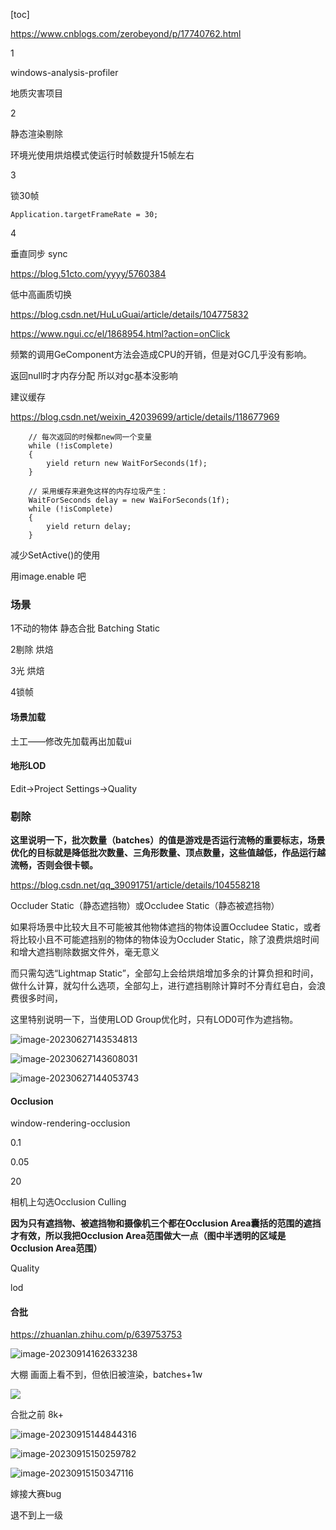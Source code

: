 [toc]

https://www.cnblogs.com/zerobeyond/p/17740762.html

1

windows-analysis-profiler

地质灾害项目 

2

静态渲染剔除

环境光使用烘焙模式使运行时帧数提升15帧左右

3

锁30帧

```
Application.targetFrameRate = 30;
```

4

垂直同步 sync

https://blog.51cto.com/yyyy/5760384

低中高画质切换

https://blog.csdn.net/HuLuGuai/article/details/104775832





https://www.ngui.cc/el/1868954.html?action=onClick



频繁的调用GeComponent方法会造成CPU的开销，但是对GC几乎没有影响。

返回null时才内存分配 所以对gc基本没影响

建议缓存





https://blog.csdn.net/weixin_42039699/article/details/118677969

        // 每次返回的时候都new同一个变量
        while (!isComplete)
        {
            yield return new WaitForSeconds(1f);
        }
    
        // 采用缓存来避免这样的内存垃圾产生：
        WaitForSeconds delay = new WaiForSeconds(1f);
        while (!isComplete)
        {
            yield return delay;
        }





减少SetActive()的使用

用image.enable 吧





### 场景

1不动的物体 静态合批 Batching Static

2剔除 烘焙

3光 烘焙

4锁帧



#### 场景加载

土工——修改先加载再出加载ui

#### 地形LOD

Edit->Project Settings->Quality



### 剔除

**这里说明一下，批次数量（batches）的值是游戏是否运行流畅的重要标志，场景优化的目标就是降低批次数量、三角形数量、顶点数量，这些值越低，作品运行越流畅，否则会很卡顿。**

https://blog.csdn.net/qq_39091751/article/details/104558218

Occluder Static（静态遮挡物）或Occludee Static（静态被遮挡物）

如果将场景中比较大且不可能被其他物体遮挡的物体设置Occludee Static，或者将比较小且不可能遮挡别的物体的物体设为Occluder Static，除了浪费烘焙时间和增大遮挡剔除数据文件外，毫无意义

而只需勾选“Lightmap Static”，全部勾上会给烘焙增加多余的计算负担和时间，做什么计算，就勾什么选项，全部勾上，进行遮挡剔除计算时不分青红皂白，会浪费很多时间，

这里特别说明一下，当使用LOD Group优化时，只有LOD0可作为遮挡物。



![image-20230627143534813](C:\Users\30998\AppData\Roaming\Typora\typora-user-images\image-20230627143534813.png)

![image-20230627143608031](C:\Users\30998\AppData\Roaming\Typora\typora-user-images\image-20230627143608031.png)

![image-20230627144053743](C:\Users\30998\AppData\Roaming\Typora\typora-user-images\image-20230627144053743.png)



#### Occlusion

window-rendering-occlusion

0.1

0.05

20

相机上勾选Occlusion Culling

**因为只有遮挡物、被遮挡物和摄像机三个都在Occlusion Area囊括的范围的遮挡才有效，所以我把Occlusion Area范围做大一点（图中半透明的区域是Occlusion Area范围）**

Quality

lod



#### 合批

https://zhuanlan.zhihu.com/p/639753753

![image-20230914162633238](C:\Users\30998\AppData\Roaming\Typora\typora-user-images\image-20230914162633238.png)



大棚 画面上看不到，但依旧被渲染，batches+1w

![    ](C:\Users\30998\AppData\Roaming\Typora\typora-user-images\image-20230915114109323.png)

合批之前 8k+



![image-20230915144844316](C:\Users\30998\AppData\Roaming\Typora\typora-user-images\image-20230915144844316.png)



![image-20230915150259782](C:\Users\30998\AppData\Roaming\Typora\typora-user-images\image-20230915150259782.png)

![image-20230915150347116](C:\Users\30998\AppData\Roaming\Typora\typora-user-images\image-20230915150347116.png)



嫁接大赛bug

退不到上一级
